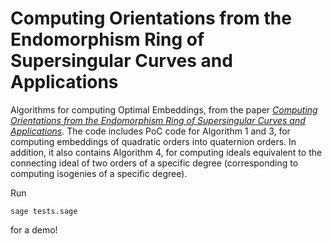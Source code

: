 # Computing Orientations from the Endomorphism Ring of Supersingular Curves and Applications

Algorithms for computing Optimal Embeddings, from the paper *[Computing Orientations from the Endomorphism Ring of Supersingular Curves and Applications](https://eprint.iacr.org/2024/146)*. The code includes PoC code for Algorithm 1 and 3, for computing embeddings of quadratic orders into quaternion orders. In addition, it also contains Algorithm 4, for computing ideals equivalent to the connecting ideal of two orders of a specific degree (corresponding to computing isogenies of a specific degree).

Run 
```[bash]
sage tests.sage
```

for a demo!
